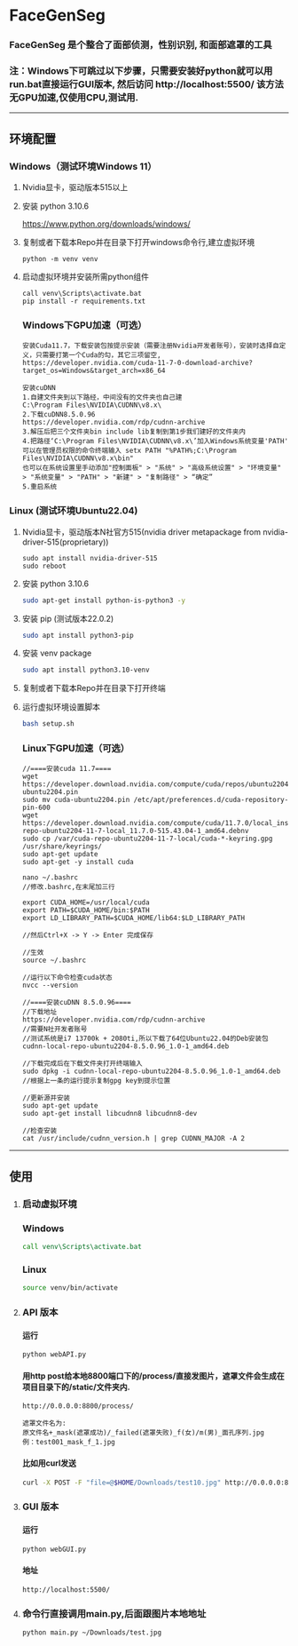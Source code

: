 # FaceGenSeg

### FaceGenSeg 是个整合了面部侦测，性别识别, 和面部遮罩的工具  

### 注：Windows下可跳过以下步骤，只需要安装好python就可以用run.bat直接运行GUI版本, 然后访问 http://localhost:5500/ 该方法无GPU加速,仅使用CPU,测试用.
---
## 环境配置

### Windows（测试环境Windows 11）
1. Nvidia显卡，驱动版本515以上

2. 安装 python 3.10.6

    https://www.python.org/downloads/windows/

3. 复制或者下载本Repo并在目录下打开windows命令行,建立虚拟环境
    ```
    python -m venv venv
    ```
4. 启动虚拟环境并安装所需python组件
    ```
    call venv\Scripts\activate.bat
    pip install -r requirements.txt
    ```


    ### Windows下GPU加速（可选）
    
    ```
    安装Cuda11.7，下载安装包按提示安装（需要注册Nvidia开发者账号），安装时选择自定义，只需要打第一个Cuda的勾，其它三项留空,
    https://developer.nvidia.com/cuda-11-7-0-download-archive?target_os=Windows&target_arch=x86_64
    ```

    ```
    安装cuDNN
    1.自建文件夹到以下路经，中间没有的文件夹也自己建
    C:\Program Files\NVIDIA\CUDNN\v8.x\
    2.下载cuDNN8.5.0.96
    https://developer.nvidia.com/rdp/cudnn-archive
    3.解压后把三个文件夹bin include lib复制到第1步我们建好的文件夹内
    4.把路径‘C:\Program Files\NVIDIA\CUDNN\v8.x\’加入Windows系统变量'PATH'
    可以在管理员权限的命令终端输入 setx PATH "%PATH%;C:\Program Files\NVIDIA\CUDNN\v8.x\bin"
    也可以在系统设置里手动添加"控制面板" > "系统" > "高级系统设置" > "环境变量" > "系统变量" > "PATH" > "新建" > "复制路径" > “确定”
    5.重启系统
    ```
### Linux (测试环境Ubuntu22.04)

1. Nvidia显卡，驱动版本N社官方515(nvidia driver metapackage from nvidia-driver-515(proprietary))
    ```
    sudo apt install nvidia-driver-515
    sudo reboot
    ```
2. 安装 python 3.10.6

    ```bash
    sudo apt-get install python-is-python3 -y
    ```
3. 安装 pip (测试版本22.0.2)

    ```bash
    sudo apt install python3-pip
    ```

4. 安装 venv package

    ```bash
    sudo apt install python3.10-venv
    ```

5. 复制或者下载本Repo并在目录下打开终端

6. 运行虚拟环境设置脚本

    ```bash
    bash setup.sh
    ```
    ### Linux下GPU加速（可选）
    ```
    //====安装cuda 11.7====
    wget https://developer.download.nvidia.com/compute/cuda/repos/ubuntu2204/x86_64/cuda-ubuntu2204.pin
    sudo mv cuda-ubuntu2204.pin /etc/apt/preferences.d/cuda-repository-pin-600
    wget https://developer.download.nvidia.com/compute/cuda/11.7.0/local_installers/cuda-repo-ubuntu2204-11-7-local_11.7.0-515.43.04-1_amd64.debnv
    sudo cp /var/cuda-repo-ubuntu2204-11-7-local/cuda-*-keyring.gpg /usr/share/keyrings/
    sudo apt-get update
    sudo apt-get -y install cuda

    nano ~/.bashrc
    //修改.bashrc,在末尾加三行
 
    export CUDA_HOME=/usr/local/cuda
    export PATH=$CUDA_HOME/bin:$PATH
    export LD_LIBRARY_PATH=$CUDA_HOME/lib64:$LD_LIBRARY_PATH

    //然后Ctrl+X -> Y -> Enter 完成保存
    
    //生效
    source ~/.bashrc

    //运行以下命令检查cuda状态
    nvcc --version
    ```
    ```    
    //====安装cuDNN 8.5.0.96====
    //下载地址
    https://developer.nvidia.com/rdp/cudnn-archive
    //需要N社开发者账号
    //测试系统是i7 13700k + 2080ti,所以下载了64位Ubuntu22.04的Deb安装包
    cudnn-local-repo-ubuntu2204-8.5.0.96_1.0-1_amd64.deb 

    //下载完成后在下载文件夹打开终端输入
    sudo dpkg -i cudnn-local-repo-ubuntu2204-8.5.0.96_1.0-1_amd64.deb 
    //根据上一条的运行提示复制gpg key到提示位置

    //更新源并安装
    sudo apt-get update
    sudo apt-get install libcudnn8 libcudnn8-dev

    //检查安装
    cat /usr/include/cudnn_version.h | grep CUDNN_MAJOR -A 2
    ```

---  

## 使用

1. ### 启动虚拟环境
    ### Windows

    ```bat
    call venv\Scripts\activate.bat
    ```
    ### Linux

    ```bash
    source venv/bin/activate
    ```
2. ### API 版本

    #### 运行
    ```bash
    python webAPI.py
    ```
    #### 用http post给本地8800端口下的/process/直接发图片，遮罩文件会生成在项目目录下的/static/文件夹内.

    ```
    http://0.0.0.0:8800/process/
    ```
    ```
    遮罩文件名为:
    原文件名+_mask(遮罩成功)/_failed(遮罩失败)_f(女)/m(男)_面孔序列.jpg
    例：test001_mask_f_1.jpg
    ```
    #### 比如用curl发送
    ```bash
    curl -X POST -F "file=@$HOME/Downloads/test10.jpg" http://0.0.0.0:8800/process/
    ```
3. ### GUI 版本

    #### 运行
    ```bash
    python webGUI.py
    ```

    #### 地址
    ```
    http://localhost:5500/
    ```
4. ### 命令行直接调用main.py,后面跟图片本地地址    
    ```bash
    python main.py ~/Downloads/test.jpg
    ```